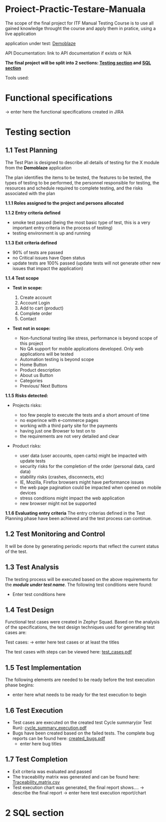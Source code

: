 # Proiect-Practic-Testare-Manuala
The scope of the final project for ITF Manual Testing Course is to use all gained knowledge throught the course and apply them in pratice, using a live application

application under test: [Demoblaze](https://www.demoblaze.com/index.html#)

API Documentation: link to API documentation if exists or N/A

**The final project will be split into 2 sections: [Testing section]() and [SQL section]()**

Tools used:

**<h1>Functional specifications </h1>**

-> enter here the functional specifications created in JIRA

**<h1>Testing section </h1>**

**<h2>1.1 Test Planning </h2>**

The Test Plan is designed to describe all details of testing for the X module from the **Demoblaze** application

The plan identifies the items to be tested, the features to be tested, the types of testing to be performed, the personnel responsible for testing, the resources and schedule required to complete testing, and the risks associated with the plan

**1.1.1 Roles assigned to the project and persons allocated**

**1.1.2 Entry criteria defined**
  - smoke test passed (being the most basic type of test, this is a very important entry criteria in the process of testing)
  - testing environment is up and running


**1.1.3 Exit criteria defined**
  - 90% of tests are passed
  - no Critical issues have Open status
  - update tests are 100% passed (update tests will not generate other new issues that impact the application)


**1.1.4 Test scope**
  - **Test in scope:**
    1.	Create account
    2.	Account Login
    3.	Add to cart (product)
    4.	Complete order
    5.	Contact

  - **Test not in scope:**
    - Non-functional testing like stress, performance is beyond scope of this project
    - No QA support for mobile applications developed. Only web applications will be tested
    - Automation testing is beyond scope
    - Home Button
    - Product description
    - About us Button
    - Categories
    - Previous/ Next Buttons

**1.1.5 Risks detected:**
  - Projects risks:
      - too few people to execute the tests and a short amount of time
      - no experince with e-commerce pages
      - working with a third party site for the payments
      - having just one Browser to test on to
      - the requirements are not very detailed and clear
      
  - Product risks:
      - user data (user accounts, open carts) might be impacted with update tests
      - security risks for the completion of the order (personal data, card data)
      - stability risks (crashes, disconnects, etc)
      - IE, Mozilla, Firefox browsers might have performance issues
      - the web page pagination could be impacted when opened on mobile devices
      - stress conditions might impact the web application
      - new browser might not be supported 


**1.1.6 Evaluating entry criteria**
The entry criterias defined in the Test Planning phase have been achieved and the test process can continue.

**<h2>1.2 Test Monitoring and Control</h2>**

It will be done by generating periodic reports that reflect the current status of the test.

**<h2>1.3 Test Analysis</h2>**

The testing process will be executed based on the above requirements for the ***module under test name***. The following test conditions were found:

  - Enter test conditions here

**<h2>1.4 Test Design</h2>**

Functional test cases were created in Zephyr Squad. Based on the analysis of the specifications, the test design techniques used for generating test cases are:

Test cases: -> enter here test cases or at least the titles

The test cases with steps can be viewed here: [test_cases.pdf]()

**<h2>1.5 Test Implementation</h2>**

The following elements are needed to be ready before the test execution phase begins:

  - enter here what needs to be ready for the test execution to begin
 
**<h2>1.6 Test Execution</h2>**

  - Test cases are executed on the created test Cycle summary(or Test Run): [cycle_summary_execution.pdf]()
  - Bugs have been created based on the failed tests. The complete bug reports can be found here: [created_bugs.pdf]()
    - enter here bug titles

**<h2>1.7 Test Completion</h2>**

  - Exit criteria was evaluated and passed
  - The traceability matrix was generated and can be found here: [Traceability_matrix.csv]()
  - Test execution chart was generated, the final report shows.... -> describe the final report
 -> enter here test execution report/chart
 
 **<h1>2 SQL section</h2>**
